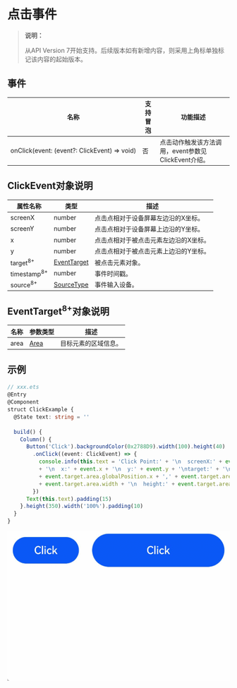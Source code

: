 # 点击事件

>  **说明：**
>
>  从API Version 7开始支持。后续版本如有新增内容，则采用上角标单独标记该内容的起始版本。


## 事件

| 名称                                                         | 支持冒泡 | 功能描述                                            |
| ------------------------------------------------------------ | -------- | --------------------------------------------------- |
| onClick(event:&nbsp;(event?:&nbsp;ClickEvent)&nbsp;=&gt;&nbsp;void) | 否       | 点击动作触发该方法调用，event参数见ClickEvent介绍。 |

## ClickEvent对象说明
| 属性名称               | 类型                                 | 描述                                  |
| ---------------------- | ------------------------------------ | ------------------------------------- |
| screenX                | number                               | 点击点相对于设备屏幕左边沿的X坐标。   |
| screenY                | number                               | 点击点相对于设备屏幕上边沿的Y坐标。   |
| x                      | number                               | 点击点相对于被点击元素左边沿的X坐标。 |
| y                      | number                               | 点击点相对于被点击元素上边沿的Y坐标。 |
| target<sup>8+</sup>    | [EventTarget](#eventtarget8对象说明) | 被点击元素对象。                      |
| timestamp<sup>8+</sup> | number                               | 事件时间戳。                          |
| source<sup>8+</sup>    | [SourceType](ts-gesture-settings.md) | 事件输入设备。                        |

## EventTarget<sup>8+</sup>对象说明
| 名称   | 参数类型               | 描述         |
| ---- | ------------------ | ---------- |
| area | [Area](ts-types.md#area8) | 目标元素的区域信息。 |

## 示例

```ts
// xxx.ets
@Entry
@Component
struct ClickExample {
  @State text: string = ''

  build() {
    Column() {
      Button('Click').backgroundColor(0x2788D9).width(100).height(40)
        .onClick((event: ClickEvent) => {
          console.info(this.text = 'Click Point:' + '\n  screenX:' + event.screenX + '\n  screenY:' + event.screenY
          + '\n  x:' + event.x + '\n  y:' + event.y + '\ntarget:' + '\n  component globalPos:('
          + event.target.area.globalPosition.x + ',' + event.target.area.globalPosition.y + ')\n  width:'
          + event.target.area.width + '\n  height:' + event.target.area.height)
        })
      Text(this.text).padding(15)
    }.height(350).width('100%').padding(10)
  }
}
```


![zh-cn_image_0000001210353788](figures/zh-cn_image_0000001210353788.gif)
